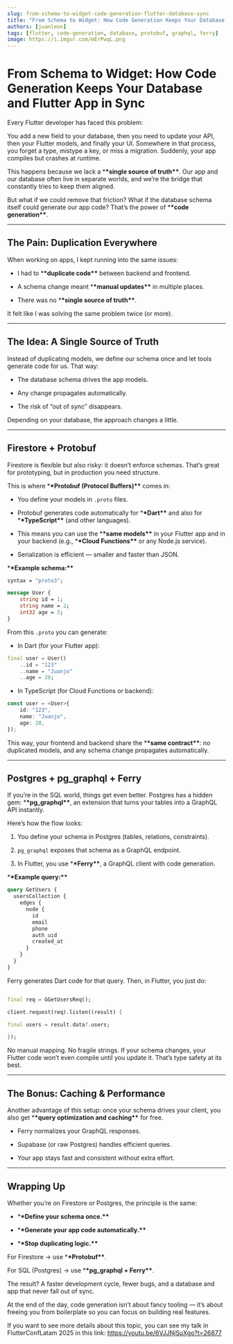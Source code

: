 ```yaml
---
slug: from-schema-to-widget-code-generation-flutter-database-sync
title: "From Schema to Widget: How Code Generation Keeps Your Database and Flutter App in Sync"
authors: [juanleon]
tags: [flutter, code-generation, database, protobuf, graphql, ferry]
image: https://i.imgur.com/mErPwqL.png
---
```


# From Schema to Widget: How Code Generation Keeps Your Database and Flutter App in Sync

Every Flutter developer has faced this problem:

You add a new field to your database, then you need to update your API, then your Flutter models, and finally your UI. Somewhere in that process, you forget a type, mistype a key, or miss a migration. Suddenly, your app compiles but crashes at runtime.

This happens because we lack a \***\*single source of truth\*\***. Our app and our database often live in separate worlds, and we’re the bridge that constantly tries to keep them aligned.

But what if we could remove that friction? What if the database schema itself could generate our app code? That’s the power of \***\*code generation\*\***.

---

## The Pain: Duplication Everywhere

When working on apps, I kept running into the same issues:

- I had to \***\*duplicate code\*\*** between backend and frontend.

- A schema change meant \***\*manual updates\*\*** in multiple places.

- There was no \***\*single source of truth\*\***.

It felt like I was solving the same problem twice (or more).

---

## The Idea: A Single Source of Truth

Instead of duplicating models, we define our schema once and let tools generate code for us. That way:

- The database schema drives the app models.

- Any change propagates automatically.

- The risk of “out of sync” disappears.

Depending on your database, the approach changes a little.

---

## Firestore + Protobuf

Firestore is flexible but also risky: it doesn’t enforce schemas. That’s great for prototyping, but in production you need structure.

This is where \***\*Protobuf (Protocol Buffers)\*\*** comes in:

- You define your models in `.proto` files.

- Protobuf generates code automatically for \***\*Dart\*\*** and also for \***\*TypeScript\*\*** (and other languages).

- This means you can use the \***\*same models\*\*** in your Flutter app and in your backend (e.g., \***\*Cloud Functions\*\*** or any Node.js service).

- Serialization is efficient — smaller and faster than JSON.

\***\*Example schema:\*\***

```protobuf
syntax = "proto3";

message User {
	string id = 1;
	string name = 2;
	int32 age = 3;
}
```

From this `.proto` you can generate:

- In Dart (for your Flutter app):

```dart
final user = User()
	..id = "123"
	..name = "Juanjo"
	..age = 28;
```

- In TypeScript (for Cloud Functions or backend):

```ts
const user = <User>{
	id: "123",
	name: "Juanjo",
	age: 28,
});
```

This way, your frontend and backend share the \***\*same contract\*\***: no duplicated models, and any schema change propagates automatically.

---

## Postgres + pg_graphql + Ferry

If you’re in the SQL world, things get even better. Postgres has a hidden gem: \***\*pg_graphql\*\***, an extension that turns your tables into a GraphQL API instantly.

Here’s how the flow looks:

1. You define your schema in Postgres (tables, relations, constraints).

2. `pg_graphql` exposes that schema as a GraphQL endpoint.

3. In Flutter, you use \***\*Ferry\*\***, a GraphQL client with code generation.

\***\*Example query:\*\***

```graphql
query GetUsers {
  usersCollection {
    edges {
      node {
        id
        email
        phone
        auth_uid
        created_at
      }
    }
  }
}
```

Ferry generates Dart code for that query. Then, in Flutter, you just do:

```dart

final req = GGetUsersReq();

client.request(req).listen((result) {

final users = result.data?.users;

});

```

No manual mapping. No fragile strings. If your schema changes, your Flutter code won’t even compile until you update it. That’s type safety at its best.

---

## The Bonus: Caching & Performance

Another advantage of this setup: once your schema drives your client, you also get \***\*query optimization and caching\*\*** for free.

- Ferry normalizes your GraphQL responses.

- Supabase (or raw Postgres) handles efficient queries.

- Your app stays fast and consistent without extra effort.

---

## Wrapping Up

Whether you’re on Firestore or Postgres, the principle is the same:

- \***\*Define your schema once.\*\***

- \***\*Generate your app code automatically.\*\***

- \***\*Stop duplicating logic.\*\***

For Firestore → use \***\*Protobuf\*\***.

For SQL (Postgres) → use \***\*pg_graphql + Ferry\*\***.

The result? A faster development cycle, fewer bugs, and a database and app that never fall out of sync.

At the end of the day, code generation isn’t about fancy tooling — it’s about freeing you from boilerplate so you can focus on building real features.

If you want to see more details about this topic, you can see my talk in FlutterConfLatam 2025 in this link: https://youtu.be/6VJJNjSuXgo?t=26877
